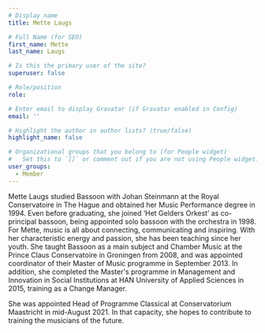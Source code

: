 ```yaml
---
# Display name
title: Mette Laugs

# Full Name (for SEO)
first_name: Mette
last_name: Laugs

# Is this the primary user of the site?
superuser: false

# Role/position
role: 

# Enter email to display Gravatar (if Gravatar enabled in Config)
email: ''

# Highlight the author in author lists? (true/false)
highlight_name: false

# Organizational groups that you belong to (for People widget)
#   Set this to `[]` or comment out if you are not using People widget.
user_groups:
  - Member
---
```


Mette Laugs studied Bassoon with Johan Steinmann at the Royal Conservatoire in The Hague and obtained her Music Performance degree in 1994. Even before graduating, she joined ‘Het Gelders Orkest’ as co-principal bassoon, being appointed solo bassoon with the orchestra in 1998. For Mette, music is all about connecting, communicating and inspiring. With her characteristic energy and passion, she has been teaching since her youth.
She taught Bassoon as a main subject and Chamber Music at the Prince Claus Conservatoire in Groningen from 2008, and was appointed coordinator of their Master of Music programme in September 2013.
In addition, she completed the Master's programme in Management and Innovation in Social Institutions at HAN University of Applied Sciences in 2015, training as a Change Manager.

She was appointed Head of Programme Classical at Conservatorium Maastricht in mid-August 2021. In that capacity, she hopes to contribute to training the musicians of the future.